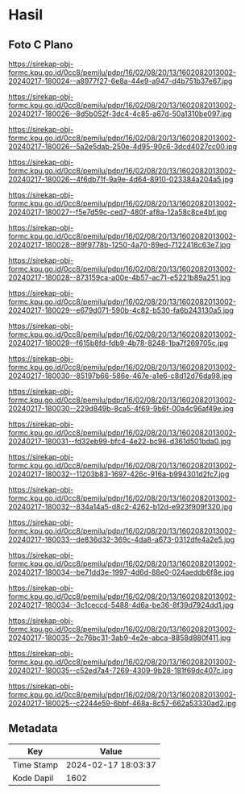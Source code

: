 # Hasil

## Foto C Plano

https://sirekap-obj-formc.kpu.go.id/0cc8/pemilu/pdpr/16/02/08/20/13/1602082013002-20240217-180024--a8977f27-6e8a-44e9-a947-d4b751b37e67.jpg

https://sirekap-obj-formc.kpu.go.id/0cc8/pemilu/pdpr/16/02/08/20/13/1602082013002-20240217-180026--8d5b052f-3dc4-4c85-a67d-50a1310be097.jpg

https://sirekap-obj-formc.kpu.go.id/0cc8/pemilu/pdpr/16/02/08/20/13/1602082013002-20240217-180026--5a2e5dab-250e-4d95-90c6-3dcd4027cc00.jpg

https://sirekap-obj-formc.kpu.go.id/0cc8/pemilu/pdpr/16/02/08/20/13/1602082013002-20240217-180026--4f6db71f-9a9e-4d64-8910-023384a204a5.jpg

https://sirekap-obj-formc.kpu.go.id/0cc8/pemilu/pdpr/16/02/08/20/13/1602082013002-20240217-180027--f5e7d59c-ced7-480f-af8a-12a58c8ce4bf.jpg

https://sirekap-obj-formc.kpu.go.id/0cc8/pemilu/pdpr/16/02/08/20/13/1602082013002-20240217-180028--89f9778b-1250-4a70-89ed-7122418c63e7.jpg

https://sirekap-obj-formc.kpu.go.id/0cc8/pemilu/pdpr/16/02/08/20/13/1602082013002-20240217-180028--873159ca-a00e-4b57-ac71-e5221b89a251.jpg

https://sirekap-obj-formc.kpu.go.id/0cc8/pemilu/pdpr/16/02/08/20/13/1602082013002-20240217-180029--e679d071-590b-4c82-b530-fa6b243130a5.jpg

https://sirekap-obj-formc.kpu.go.id/0cc8/pemilu/pdpr/16/02/08/20/13/1602082013002-20240217-180029--f615b8fd-fdb9-4b78-8248-1ba7f269705c.jpg

https://sirekap-obj-formc.kpu.go.id/0cc8/pemilu/pdpr/16/02/08/20/13/1602082013002-20240217-180030--85197b66-586e-467e-a1e6-c8d12d76da98.jpg

https://sirekap-obj-formc.kpu.go.id/0cc8/pemilu/pdpr/16/02/08/20/13/1602082013002-20240217-180030--229d849b-8ca5-4f69-9b6f-00a4c96af49e.jpg

https://sirekap-obj-formc.kpu.go.id/0cc8/pemilu/pdpr/16/02/08/20/13/1602082013002-20240217-180031--fd32eb99-bfc4-4e22-bc96-d361d501bda0.jpg

https://sirekap-obj-formc.kpu.go.id/0cc8/pemilu/pdpr/16/02/08/20/13/1602082013002-20240217-180032--11203b83-1697-426c-916a-b994301d2fc7.jpg

https://sirekap-obj-formc.kpu.go.id/0cc8/pemilu/pdpr/16/02/08/20/13/1602082013002-20240217-180032--834a14a5-d8c2-4262-b12d-e923f909f320.jpg

https://sirekap-obj-formc.kpu.go.id/0cc8/pemilu/pdpr/16/02/08/20/13/1602082013002-20240217-180033--de836d32-369c-4da8-a673-0312dfe4a2e5.jpg

https://sirekap-obj-formc.kpu.go.id/0cc8/pemilu/pdpr/16/02/08/20/13/1602082013002-20240217-180034--be71dd3e-1997-4d6d-88e0-024aeddb6f8e.jpg

https://sirekap-obj-formc.kpu.go.id/0cc8/pemilu/pdpr/16/02/08/20/13/1602082013002-20240217-180034--3c1ceccd-5488-4d6a-be36-8f39d7924dd1.jpg

https://sirekap-obj-formc.kpu.go.id/0cc8/pemilu/pdpr/16/02/08/20/13/1602082013002-20240217-180035--2c76bc31-3ab9-4e2e-abca-8858d880f411.jpg

https://sirekap-obj-formc.kpu.go.id/0cc8/pemilu/pdpr/16/02/08/20/13/1602082013002-20240217-180035--c52ed7a4-7269-4309-9b28-181f69dc407c.jpg

https://sirekap-obj-formc.kpu.go.id/0cc8/pemilu/pdpr/16/02/08/20/13/1602082013002-20240217-180025--c2244e59-6bbf-468a-8c57-662a53330ad2.jpg


## Metadata

| Key        | Value               |
| ---------- | ------------------- |
| Time Stamp | 2024-02-17 18:03:37 |
| Kode Dapil | 1602                |



